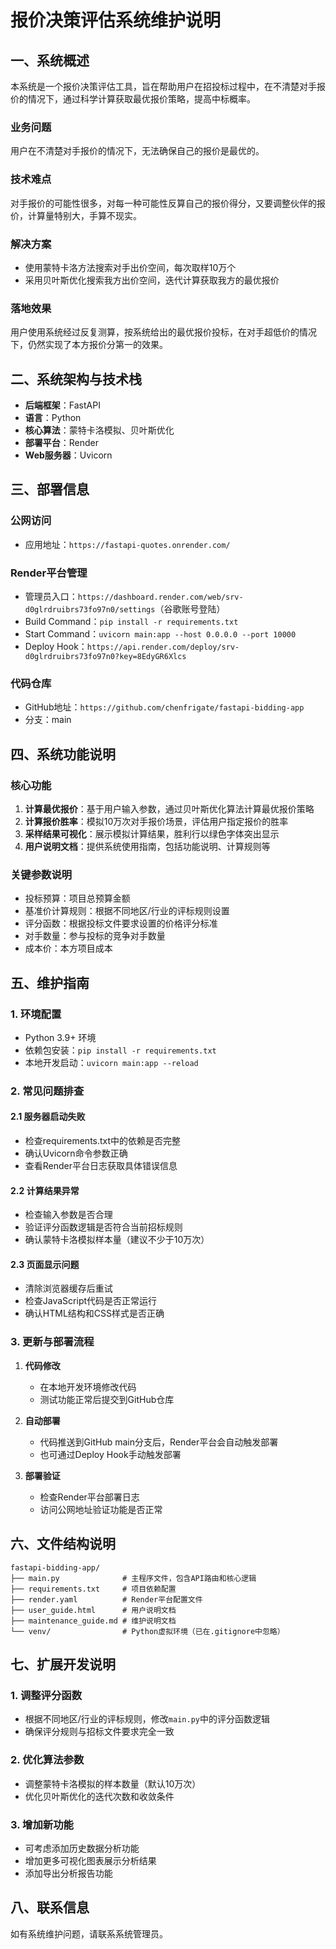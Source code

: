# 报价决策评估系统维护说明

## 一、系统概述

本系统是一个报价决策评估工具，旨在帮助用户在招投标过程中，在不清楚对手报价的情况下，通过科学计算获取最优报价策略，提高中标概率。

### 业务问题
用户在不清楚对手报价的情况下，无法确保自己的报价是最优的。

### 技术难点
对手报价的可能性很多，对每一种可能性反算自己的报价得分，又要调整伙伴的报价，计算量特别大，手算不现实。

### 解决方案
- 使用蒙特卡洛方法搜索对手出价空间，每次取样10万个
- 采用贝叶斯优化搜索我方出价空间，迭代计算获取我方的最优报价

### 落地效果
用户使用系统经过反复测算，按系统给出的最优报价投标，在对手超低价的情况下，仍然实现了本方报价分第一的效果。

## 二、系统架构与技术栈

- **后端框架**：FastAPI
- **语言**：Python
- **核心算法**：蒙特卡洛模拟、贝叶斯优化
- **部署平台**：Render
- **Web服务器**：Uvicorn

## 三、部署信息

### 公网访问
- 应用地址：`https://fastapi-quotes.onrender.com/`

### Render平台管理
- 管理员入口：`https://dashboard.render.com/web/srv-d0glrdruibrs73fo97n0/settings`（谷歌账号登陆）
- Build Command：`pip install -r requirements.txt`
- Start Command：`uvicorn main:app --host 0.0.0.0 --port 10000`
- Deploy Hook：`https://api.render.com/deploy/srv-d0glrdruibrs73fo97n0?key=8EdyGR6Xlcs`

### 代码仓库
- GitHub地址：`https://github.com/chenfrigate/fastapi-bidding-app`
- 分支：main

## 四、系统功能说明

### 核心功能
1. **计算最优报价**：基于用户输入参数，通过贝叶斯优化算法计算最优报价策略
2. **计算报价胜率**：模拟10万次对手报价场景，评估用户指定报价的胜率
3. **采样结果可视化**：展示模拟计算结果，胜利行以绿色字体突出显示
4. **用户说明文档**：提供系统使用指南，包括功能说明、计算规则等

### 关键参数说明
- 投标预算：项目总预算金额
- 基准价计算规则：根据不同地区/行业的评标规则设置
- 评分函数：根据投标文件要求设置的价格评分标准
- 对手数量：参与投标的竞争对手数量
- 成本价：本方项目成本

## 五、维护指南

### 1. 环境配置
- Python 3.9+ 环境
- 依赖包安装：`pip install -r requirements.txt`
- 本地开发启动：`uvicorn main:app --reload`

### 2. 常见问题排查

#### 2.1 服务器启动失败
- 检查requirements.txt中的依赖是否完整
- 确认Uvicorn命令参数正确
- 查看Render平台日志获取具体错误信息

#### 2.2 计算结果异常
- 检查输入参数是否合理
- 验证评分函数逻辑是否符合当前招标规则
- 确认蒙特卡洛模拟样本量（建议不少于10万次）

#### 2.3 页面显示问题
- 清除浏览器缓存后重试
- 检查JavaScript代码是否正常运行
- 确认HTML结构和CSS样式是否正确

### 3. 更新与部署流程

1. **代码修改**
   - 在本地开发环境修改代码
   - 测试功能正常后提交到GitHub仓库

2. **自动部署**
   - 代码推送到GitHub main分支后，Render平台会自动触发部署
   - 也可通过Deploy Hook手动触发部署

3. **部署验证**
   - 检查Render平台部署日志
   - 访问公网地址验证功能是否正常

## 六、文件结构说明

```
fastapi-bidding-app/
├── main.py              # 主程序文件，包含API路由和核心逻辑
├── requirements.txt     # 项目依赖配置
├── render.yaml          # Render平台配置文件
├── user_guide.html      # 用户说明文档
├── maintenance_guide.md # 维护说明文档
└── venv/                # Python虚拟环境（已在.gitignore中忽略）
```

## 七、扩展开发说明

### 1. 调整评分函数
- 根据不同地区/行业的评标规则，修改`main.py`中的评分函数逻辑
- 确保评分规则与招标文件要求完全一致

### 2. 优化算法参数
- 调整蒙特卡洛模拟的样本数量（默认10万次）
- 优化贝叶斯优化的迭代次数和收敛条件

### 3. 增加新功能
- 可考虑添加历史数据分析功能
- 增加更多可视化图表展示分析结果
- 添加导出分析报告功能

## 八、联系信息

如有系统维护问题，请联系系统管理员。